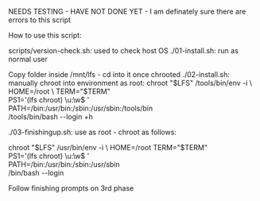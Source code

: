 NEEDS TESTING - HAVE NOT DONE YET - I am definately sure there are errors to this script

How to use this script:

scripts/version-check.sh: used to check host OS
./01-install.sh: run as normal user

Copy folder inside /mnt/lfs - cd into it once chrooted
./02-install.sh: manually chroot into environment as root: 
chroot "$LFS" /tools/bin/env -i \
    HOME=/root                  \
    TERM="$TERM"                \
    PS1='(lfs chroot) \u:\w\$ ' \
    PATH=/bin:/usr/bin:/sbin:/usr/sbin:/tools/bin \
    /tools/bin/bash --login +h


./03-finishingup.sh: use as root - chroot as follows:

chroot "$LFS" /usr/bin/env -i          \
    HOME=/root TERM="$TERM"            \
    PS1='(lfs chroot) \u:\w\$ '        \
    PATH=/bin:/usr/bin:/sbin:/usr/sbin \
    /bin/bash --login

Follow finishing prompts on 3rd phase
